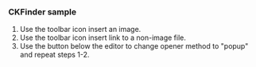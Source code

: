 ### CKFinder sample

1. Use the toolbar icon insert an image.
1. Use the toolbar icon insert link to a non-image file.
1. Use the button below the editor to change opener method to "popup" and repeat steps 1-2.
